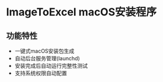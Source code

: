 # ImageToExcel macOS安装程序

## 功能特性
- 一键式macOS安装包生成
- 自动后台服务管理(launchd)
- 安装完成后自动运行完整性测试
- 支持系统权限自动配置
